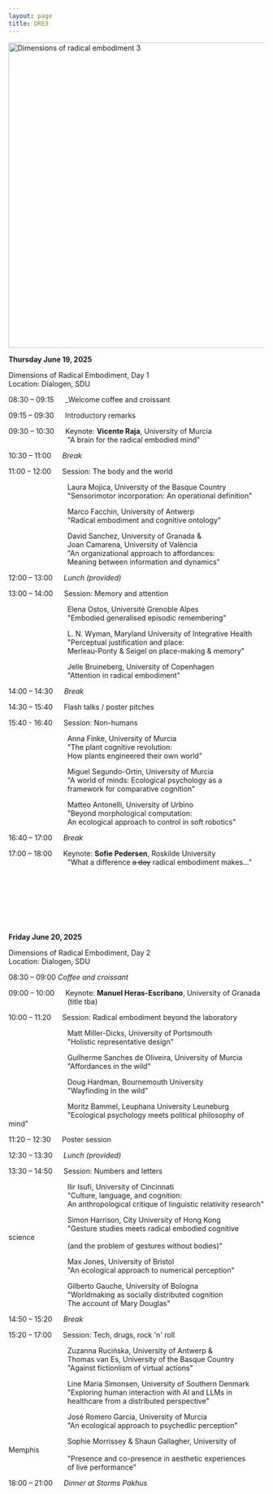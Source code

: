 ```yaml
---
layout: page
title: DRE3
---
```


<div class="text-center">
  <img src="{{ 'assets/img/dre3_poster.png' | relative_url }}" alt="Dimensions of radical embodiment 3" width="600" />
</div>

**Thursday June 19, 2025**

Dimensions of Radical Embodiment, Day 1<br/>
Location: Dialogen, SDU

08:30 – 09:15 &emsp; _Welcome coffee and croissant

09:15 – 09:30 &emsp; Introductory remarks

09:30 – 10:30 &emsp; Keynote: **Vicente Raja**, University of Murcia<br/>
&emsp;&emsp;&emsp;&emsp;&emsp;&emsp;&emsp;&emsp; "A brain for the radical embodied mind"

10:30 – 11:00 &emsp; _Break_

11:00 – 12:00 &emsp; Session: The body and the world

&emsp;&emsp;&emsp;&emsp;&emsp;&emsp;&emsp;&emsp; Laura Mojica, University of the Basque Country<br/>
&emsp;&emsp;&emsp;&emsp;&emsp;&emsp;&emsp;&emsp; "Sensorimotor incorporation: An operational definition"

&emsp;&emsp;&emsp;&emsp;&emsp;&emsp;&emsp;&emsp; Marco Facchin, University of Antwerp<br/>
&emsp;&emsp;&emsp;&emsp;&emsp;&emsp;&emsp;&emsp; "Radical embodiment and cognitive ontology"

&emsp;&emsp;&emsp;&emsp;&emsp;&emsp;&emsp;&emsp; David Sanchez, University of Granada &<br/>
&emsp;&emsp;&emsp;&emsp;&emsp;&emsp;&emsp;&emsp; Joan Camarena, University of València<br/>
&emsp;&emsp;&emsp;&emsp;&emsp;&emsp;&emsp;&emsp; "An organizational approach to affordances:<br/>
&emsp;&emsp;&emsp;&emsp;&emsp;&emsp;&emsp;&emsp; Meaning between information and dynamics"

12:00 – 13:00 &emsp; _Lunch (provided)_

13:00 – 14:00 &emsp; Session: Memory and attention

&emsp;&emsp;&emsp;&emsp;&emsp;&emsp;&emsp;&emsp; Elena Ostos, Université Grenoble Alpes<br/>
&emsp;&emsp;&emsp;&emsp;&emsp;&emsp;&emsp;&emsp; "Embodied generalised episodic remembering"

&emsp;&emsp;&emsp;&emsp;&emsp;&emsp;&emsp;&emsp; L. N. Wyman, Maryland University of Integrative Health<br/>
&emsp;&emsp;&emsp;&emsp;&emsp;&emsp;&emsp;&emsp; "Perceptual justification and place: <br/>
&emsp;&emsp;&emsp;&emsp;&emsp;&emsp;&emsp;&emsp; Merleau-Ponty & Seigel on place-making & memory"

&emsp;&emsp;&emsp;&emsp;&emsp;&emsp;&emsp;&emsp; Jelle Bruineberg, University of Copenhagen<br/>
&emsp;&emsp;&emsp;&emsp;&emsp;&emsp;&emsp;&emsp; "Attention in radical embodiment"

14:00 – 14:30 &emsp; _Break_

14:30 – 15:40 &emsp; Flash talks / poster pitches

15:40 - 16:40 &emsp; Session: Non-humans

&emsp;&emsp;&emsp;&emsp;&emsp;&emsp;&emsp;&emsp; Anna Finke, University of Murcia<br/>
&emsp;&emsp;&emsp;&emsp;&emsp;&emsp;&emsp;&emsp; "The plant cognitive revolution:<br/>
&emsp;&emsp;&emsp;&emsp;&emsp;&emsp;&emsp;&emsp; How plants engineered their own world"

&emsp;&emsp;&emsp;&emsp;&emsp;&emsp;&emsp;&emsp; Miguel Segundo-Ortin, University of Murcia<br/>
&emsp;&emsp;&emsp;&emsp;&emsp;&emsp;&emsp;&emsp; "A world of minds: Ecological psychology as a<br/>
&emsp;&emsp;&emsp;&emsp;&emsp;&emsp;&emsp;&emsp; framework for comparative cognition"

&emsp;&emsp;&emsp;&emsp;&emsp;&emsp;&emsp;&emsp; Matteo Antonelli, University of Urbino<br/>
&emsp;&emsp;&emsp;&emsp;&emsp;&emsp;&emsp;&emsp; "Beyond morphological computation:<br/>
&emsp;&emsp;&emsp;&emsp;&emsp;&emsp;&emsp;&emsp; An ecological approach to control in soft robotics"

16:40 – 17:00 &emsp; _Break_

17:00 – 18:00 &emsp; Keynote: **Sofie Pedersen**, Roskilde University<br/>
&emsp;&emsp;&emsp;&emsp;&emsp;&emsp;&emsp;&emsp; "What a difference <s>a day</s> radical embodiment makes..."

<br/><br/><br/><br/><br/><br/>

**Friday June 20, 2025**

Dimensions of Radical Embodiment, Day 2<br/>
Location: Dialogen, SDU

08:30 – 09:00 _Coffee and croissant_

09:00 – 10:00 &emsp; Keynote: **Manuel Heras-Escribano**, University of Granada<br/>
&emsp;&emsp;&emsp;&emsp;&emsp;&emsp;&emsp;&emsp;  (title tba)

10:00 – 11:20 &emsp; Session: Radical embodiment beyond the laboratory

&emsp;&emsp;&emsp;&emsp;&emsp;&emsp;&emsp;&emsp; Matt Miller-Dicks, University of Portsmouth<br/>
&emsp;&emsp;&emsp;&emsp;&emsp;&emsp;&emsp;&emsp; "Holistic representative design"

&emsp;&emsp;&emsp;&emsp;&emsp;&emsp;&emsp;&emsp; Guilherme Sanches de Oliveira, University of Murcia<br/>
&emsp;&emsp;&emsp;&emsp;&emsp;&emsp;&emsp;&emsp; "Affordances in the wild"

&emsp;&emsp;&emsp;&emsp;&emsp;&emsp;&emsp;&emsp; Doug Hardman, Bournemouth University<br/>
&emsp;&emsp;&emsp;&emsp;&emsp;&emsp;&emsp;&emsp; "Wayfinding in the wild"

&emsp;&emsp;&emsp;&emsp;&emsp;&emsp;&emsp;&emsp; Moritz Bammel, Leuphana University Leuneburg<br/>
&emsp;&emsp;&emsp;&emsp;&emsp;&emsp;&emsp;&emsp; "Ecological psychology meets political philosophy of mind"

11:20 – 12:30 &emsp; Poster session

12:30 – 13:30 &emsp; _Lunch (provided)_

13:30 – 14:50 &emsp; Session: Numbers and letters

&emsp;&emsp;&emsp;&emsp;&emsp;&emsp;&emsp;&emsp; Ilir Isufi, University of Cincinnati<br/>
&emsp;&emsp;&emsp;&emsp;&emsp;&emsp;&emsp;&emsp; "Culture, language, and cognition:<br/>
&emsp;&emsp;&emsp;&emsp;&emsp;&emsp;&emsp;&emsp; An anthropological critique of linguistic relativity research"

&emsp;&emsp;&emsp;&emsp;&emsp;&emsp;&emsp;&emsp; Simon Harrison, City University of Hong Kong<br/>
&emsp;&emsp;&emsp;&emsp;&emsp;&emsp;&emsp;&emsp; "Gesture studies meets radical embodied cognitive science <br/>
&emsp;&emsp;&emsp;&emsp;&emsp;&emsp;&emsp;&emsp; (and the problem of gestures without bodies)"

&emsp;&emsp;&emsp;&emsp;&emsp;&emsp;&emsp;&emsp; Max Jones, University of Bristol<br/>
&emsp;&emsp;&emsp;&emsp;&emsp;&emsp;&emsp;&emsp; "An ecological approach to numerical perception"

&emsp;&emsp;&emsp;&emsp;&emsp;&emsp;&emsp;&emsp; Gilberto Gauche, University of Bologna<br/>
&emsp;&emsp;&emsp;&emsp;&emsp;&emsp;&emsp;&emsp; "Worldmaking as socially distributed cognition<br/>
&emsp;&emsp;&emsp;&emsp;&emsp;&emsp;&emsp;&emsp; The account of Mary Douglas"

14:50 – 15:20 &emsp; _Break_

15:20 – 17:00 &emsp; Session: Tech, drugs, rock 'n' roll

&emsp;&emsp;&emsp;&emsp;&emsp;&emsp;&emsp;&emsp; Zuzanna Rucińska, University of Antwerp &<br/>
&emsp;&emsp;&emsp;&emsp;&emsp;&emsp;&emsp;&emsp; Thomas van Es, University of the Basque Country<br/>
&emsp;&emsp;&emsp;&emsp;&emsp;&emsp;&emsp;&emsp; "Against fictionlism of virtual actions"

&emsp;&emsp;&emsp;&emsp;&emsp;&emsp;&emsp;&emsp; Line Maria Simonsen, University of Southern Denmark<br/>
&emsp;&emsp;&emsp;&emsp;&emsp;&emsp;&emsp;&emsp; "Exploring human interaction with AI and LLMs in<br/>
&emsp;&emsp;&emsp;&emsp;&emsp;&emsp;&emsp;&emsp;  healthcare from a distributed perspective"

&emsp;&emsp;&emsp;&emsp;&emsp;&emsp;&emsp;&emsp; José Romero Garcia, University of Murcia<br/>
&emsp;&emsp;&emsp;&emsp;&emsp;&emsp;&emsp;&emsp; "An ecological approach to psychedlic perception"

&emsp;&emsp;&emsp;&emsp;&emsp;&emsp;&emsp;&emsp; Sophie Morrissey & Shaun Gallagher, University of Memphis<br/>
&emsp;&emsp;&emsp;&emsp;&emsp;&emsp;&emsp;&emsp; "Presence and co-presence in aesthetic experiences<br/>
&emsp;&emsp;&emsp;&emsp;&emsp;&emsp;&emsp;&emsp; of live performance"

18:00 – 21:00 &emsp; _Dinner at Storms Pakhus_
